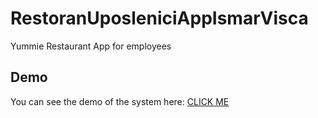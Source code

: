 # RestoranUposleniciAppIsmarVisca
Yummie Restaurant App for employees

## Demo

You can see the demo of the system here: <a href="https://drive.google.com/file/d/1I4VQb2-WuFFx5FWEtPh5CPTJ_wRBaJV4/view?usp=drive_link">CLICK ME</a>
